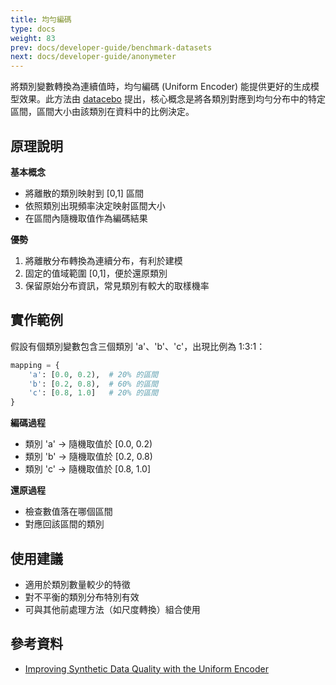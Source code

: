 ```yaml
---
title: 均勻編碼
type: docs
weight: 83
prev: docs/developer-guide/benchmark-datasets
next: docs/developer-guide/anonymeter
---
```


將類別變數轉換為連續值時，均勻編碼 (Uniform Encoder) 能提供更好的生成模型效果。此方法由 [datacebo](https://datacebo.com/) 提出，核心概念是將各類別對應到均勻分布中的特定區間，區間大小由該類別在資料中的比例決定。

## 原理說明

**基本概念**

- 將離散的類別映射到 [0,1] 區間
- 依照類別出現頻率決定映射區間大小
- 在區間內隨機取值作為編碼結果

**優勢**

1. 將離散分布轉換為連續分布，有利於建模
2. 固定的值域範圍 [0,1]，便於還原類別
3. 保留原始分布資訊，常見類別有較大的取樣機率

## 實作範例

假設有個類別變數包含三個類別 'a'、'b'、'c'，出現比例為 1:3:1：

```python
mapping = {
    'a': [0.0, 0.2),  # 20% 的區間
    'b': [0.2, 0.8),  # 60% 的區間
    'c': [0.8, 1.0]   # 20% 的區間
}
```

**編碼過程**

- 類別 'a' → 隨機取值於 [0.0, 0.2)
- 類別 'b' → 隨機取值於 [0.2, 0.8)
- 類別 'c' → 隨機取值於 [0.8, 1.0]

**還原過程**

- 檢查數值落在哪個區間
- 對應回該區間的類別

## 使用建議

- 適用於類別數量較少的特徵
- 對不平衡的類別分布特別有效
- 可與其他前處理方法（如尺度轉換）組合使用

## 參考資料

- [Improving Synthetic Data Quality with the Uniform Encoder](https://datacebo.com/blog/improvement-uniform-encoder/)